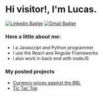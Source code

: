<h1>Hi visitor!, I'm Lucas.</h1>

[![Linkedin Badge](https://img.shields.io/badge/-LinkedIn-blue?style=flat-square&logo=Linkedin&logoColor=white&link=https://www.linkedin.com/in/cloudson/)](https://www.linkedin.com/in/jos%C3%A9-lucas-freitas-8ba524150/)
[![Gmail Badge](https://img.shields.io/badge/-Gmail-c14438?style=flat-square&logo=Gmail&logoColor=white)](mailto:jlgf.profissional@gmail.com)
<h3>Here a little about me:</h3>
<ul>
  <li>I a Javascript and Python programmer</li>
  <li>I use the React and Angular Frameworks</li>
  <li>i also work in back end with nodeJS</li>
</ul>
<h3>My posted projects</h3>
<ul>
  <li><a href='https://brl-currency-converter.vercel.app/'>Currency prices against the BRL</a></li>
  <li><a href='https://joselucasapp.github.io/Tic-tac-toe-game/'>Tic Tac Toe</a></li>
</ul>
<!--
**JoseLucasapp/JoseLucasapp** is a ✨ _special_ ✨ repository because its `README.md` (this file) appears on your GitHub profile.

Here are some ideas to get you started:

- 🔭 I’m currently working on ...
- 🌱 I’m currently learning ...
- 👯 I’m looking to collaborate on ...
- 🤔 I’m looking for help with ...
- 💬 Ask me about ...
- 📫 How to reach me: ...
- 😄 Pronouns: ...
- ⚡ Fun fact: ...
-->
